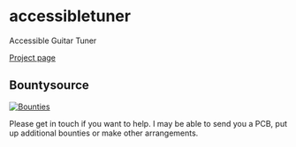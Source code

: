 # accessibletuner
Accessible Guitar Tuner

[Project page](https://hackaday.io/project/26255-accesible-guitar-tuner)

## Bountysource

[![Bounties](https://api.bountysource.com/badge/tracker?tracker_id=47776546)](https://www.bountysource.com/trackers/47776546-pepijndevos-accessibletuner)

Please get in touch if you want to help. I may be able to send you a PCB, put up additional bounties or make other arrangements.
